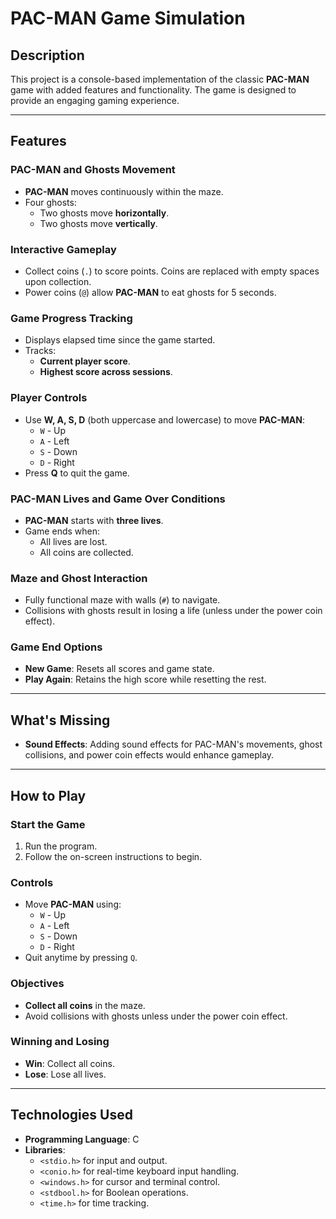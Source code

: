# **PAC-MAN Game Simulation**

## **Description**
This project is a console-based implementation of the classic **PAC-MAN** game with added features and functionality. The game is designed to provide an engaging gaming experience.

---

## **Features**

### **PAC-MAN and Ghosts Movement**
- **PAC-MAN** moves continuously within the maze.
- Four ghosts:
  - Two ghosts move **horizontally**.
  - Two ghosts move **vertically**.

### **Interactive Gameplay**
- Collect coins (`.`) to score points. Coins are replaced with empty spaces upon collection.
- Power coins (`@`) allow **PAC-MAN** to eat ghosts for 5 seconds.

### **Game Progress Tracking**
- Displays elapsed time since the game started.
- Tracks:
  - **Current player score**.
  - **Highest score across sessions**.

### **Player Controls**
- Use **W, A, S, D** (both uppercase and lowercase) to move **PAC-MAN**:
  - `W` - Up
  - `A` - Left
  - `S` - Down
  - `D` - Right
- Press **Q** to quit the game.

### **PAC-MAN Lives and Game Over Conditions**
- **PAC-MAN** starts with **three lives**.
- Game ends when:
  - All lives are lost.
  - All coins are collected.

### **Maze and Ghost Interaction**
- Fully functional maze with walls (`#`) to navigate.
- Collisions with ghosts result in losing a life (unless under the power coin effect).

### **Game End Options**
- **New Game**: Resets all scores and game state.
- **Play Again**: Retains the high score while resetting the rest.

---

## **What's Missing**
- **Sound Effects**: Adding sound effects for PAC-MAN's movements, ghost collisions, and power coin effects would enhance gameplay.

---

## **How to Play**

### **Start the Game**
1. Run the program.
2. Follow the on-screen instructions to begin.

### **Controls**
- Move **PAC-MAN** using:
  - `W` - Up
  - `A` - Left
  - `S` - Down
  - `D` - Right
- Quit anytime by pressing `Q`.

### **Objectives**
- **Collect all coins** in the maze.
- Avoid collisions with ghosts unless under the power coin effect.

### **Winning and Losing**
- **Win**: Collect all coins.
- **Lose**: Lose all lives.

---

## **Technologies Used**
- **Programming Language**: C
- **Libraries**:
  - `<stdio.h>` for input and output.
  - `<conio.h>` for real-time keyboard input handling.
  - `<windows.h>` for cursor and terminal control.
  - `<stdbool.h>` for Boolean operations.
  - `<time.h>` for time tracking.
